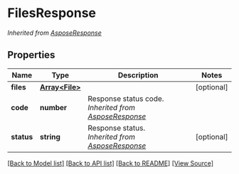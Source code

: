 ﻿# FilesResponse


*Inherited from [AsposeResponse](AsposeResponse.md)*
## Properties
Name | Type | Description | Notes
------------ | ------------- | ------------- | -------------
**files** | [**Array&lt;File&gt;**](File.md) |  | [optional]
**code** | **number** | Response status code.<br />*Inherited from [AsposeResponse](AsposeResponse.md)* | 
**status** | **string** | Response status.<br />*Inherited from [AsposeResponse](AsposeResponse.md)* | [optional]

[[Back to Model list]](../README.md#documentation-for-models) [[Back to API list]](../README.md#documentation-for-api-endpoints) [[Back to README]](../README.md) [[View Source]](../src/models/filesResponse.ts)

